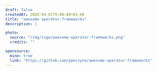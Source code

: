 ```yaml
---
draft: false
createdAt: 2020-04-01T9:00:00+02:00
title: "awesome operator-frameworks"
description: |

photo:
  source: "/img/logo/awesome-operator-frameworks.png"
  credits: ""

opensource:
  mine: true
  link: "https://github.com/pperzyna/awesome-operator-frameworks"
---
```

